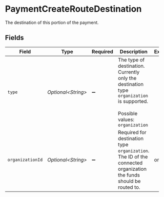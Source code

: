 # PaymentCreateRouteDestination

The destination of this portion of the payment.


## Fields

| Field                                                                                                                      | Type                                                                                                                       | Required                                                                                                                   | Description                                                                                                                | Example                                                                                                                    |
| -------------------------------------------------------------------------------------------------------------------------- | -------------------------------------------------------------------------------------------------------------------------- | -------------------------------------------------------------------------------------------------------------------------- | -------------------------------------------------------------------------------------------------------------------------- | -------------------------------------------------------------------------------------------------------------------------- |
| `type`                                                                                                                     | *Optional\<String>*                                                                                                        | :heavy_minus_sign:                                                                                                         | The type of destination. Currently only the destination type `organization` is supported.<br/><br/>Possible values: `organization` |                                                                                                                            |
| `organizationId`                                                                                                           | *Optional\<String>*                                                                                                        | :heavy_minus_sign:                                                                                                         | Required for destination type `organization`. The ID of the connected organization the funds should be routed to.          | org_123                                                                                                                    |